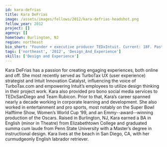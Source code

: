 ```yaml
---
id: kara-defrias
title: Kara DeFrias
image: /assets/images/fellows/2012/kara-defrias-headshot.png
fellow_year: 2012
project: []
agency: []
hometown: Burlington, NJ
region: northeast
bio_short: "Founder + executive producer TEDxIntuit. Current: 18F. Past: TurboTax, Oscars, Super Bowl. 2nd grade report card: Kara likes to talk. A lot."
tags: ['northeast', '2012', 'Design_And_Experience']
skills: ['Design and Experience']
---
```


Kara DeFrias has a passion for creating engaging experiences, both online and off. She most recently served as TurboTax UX (user experience) strategist and Intuit Innovation Catalyst, influencing the voice of TurboTax.com and empowering Intuit’s employees to utilize design thinking in their project work. Kara also provided pro bono social media services to TEDxSanDiego and Team Rubicon. Prior to that, Kara’s career spanned nearly a decade working in corporate learning and development. She also worked in entertainment and pro sports, most notably on the Super Bowl Halftime Show, Women’s World Cup ‘99, and an Emmy--award--winning production of the Oscars. Raised in Burlington, NJ, Kara earned a BA in English (minor in Theatre) from Elizabethtown College and graduated summa cum laude from Penn State University with a Master’s degree in instructional design. Kara lives at the beach in San Diego, CA, with her curmudgeonly English labrador retriever.
